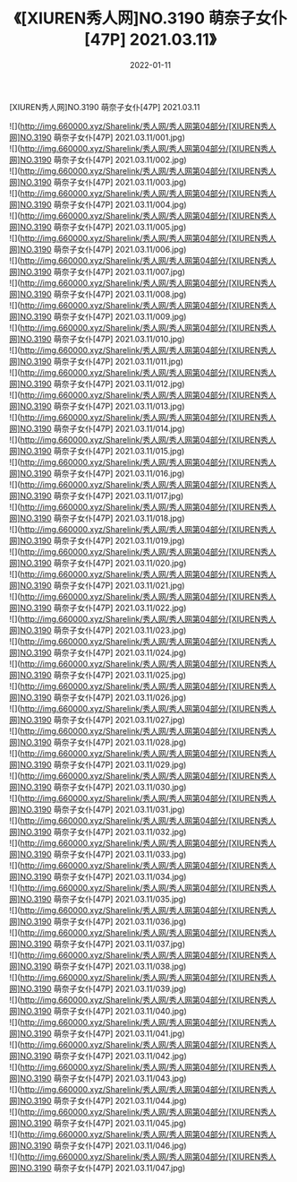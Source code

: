 ﻿---
layout: post
title:  《[XIUREN秀人网]NO.3190 萌奈子女仆[47P] 2021.03.11》
date:   2022-01-11
img: http://img.660000.xyz/Sharelink/秀人网/秀人网第04部分/[XIUREN秀人网]NO.3190 萌奈子女仆[47P] 2021.03.11/000.jpg
categories: [美女, 清纯, 唯美]
---

[XIUREN秀人网]NO.3190 萌奈子女仆[47P] 2021.03.11

 ![](http://img.660000.xyz/Sharelink/秀人网/秀人网第04部分/[XIUREN秀人网]NO.3190 萌奈子女仆[47P] 2021.03.11/001.jpg) <br>![](http://img.660000.xyz/Sharelink/秀人网/秀人网第04部分/[XIUREN秀人网]NO.3190 萌奈子女仆[47P] 2021.03.11/002.jpg) <br>![](http://img.660000.xyz/Sharelink/秀人网/秀人网第04部分/[XIUREN秀人网]NO.3190 萌奈子女仆[47P] 2021.03.11/003.jpg) <br>![](http://img.660000.xyz/Sharelink/秀人网/秀人网第04部分/[XIUREN秀人网]NO.3190 萌奈子女仆[47P] 2021.03.11/004.jpg) <br>![](http://img.660000.xyz/Sharelink/秀人网/秀人网第04部分/[XIUREN秀人网]NO.3190 萌奈子女仆[47P] 2021.03.11/005.jpg) <br>![](http://img.660000.xyz/Sharelink/秀人网/秀人网第04部分/[XIUREN秀人网]NO.3190 萌奈子女仆[47P] 2021.03.11/006.jpg) <br>![](http://img.660000.xyz/Sharelink/秀人网/秀人网第04部分/[XIUREN秀人网]NO.3190 萌奈子女仆[47P] 2021.03.11/007.jpg) <br>![](http://img.660000.xyz/Sharelink/秀人网/秀人网第04部分/[XIUREN秀人网]NO.3190 萌奈子女仆[47P] 2021.03.11/008.jpg) <br>![](http://img.660000.xyz/Sharelink/秀人网/秀人网第04部分/[XIUREN秀人网]NO.3190 萌奈子女仆[47P] 2021.03.11/009.jpg) <br>![](http://img.660000.xyz/Sharelink/秀人网/秀人网第04部分/[XIUREN秀人网]NO.3190 萌奈子女仆[47P] 2021.03.11/010.jpg) <br>![](http://img.660000.xyz/Sharelink/秀人网/秀人网第04部分/[XIUREN秀人网]NO.3190 萌奈子女仆[47P] 2021.03.11/011.jpg) <br>![](http://img.660000.xyz/Sharelink/秀人网/秀人网第04部分/[XIUREN秀人网]NO.3190 萌奈子女仆[47P] 2021.03.11/012.jpg) <br>![](http://img.660000.xyz/Sharelink/秀人网/秀人网第04部分/[XIUREN秀人网]NO.3190 萌奈子女仆[47P] 2021.03.11/013.jpg) <br>![](http://img.660000.xyz/Sharelink/秀人网/秀人网第04部分/[XIUREN秀人网]NO.3190 萌奈子女仆[47P] 2021.03.11/014.jpg) <br>![](http://img.660000.xyz/Sharelink/秀人网/秀人网第04部分/[XIUREN秀人网]NO.3190 萌奈子女仆[47P] 2021.03.11/015.jpg) <br>![](http://img.660000.xyz/Sharelink/秀人网/秀人网第04部分/[XIUREN秀人网]NO.3190 萌奈子女仆[47P] 2021.03.11/016.jpg) <br>![](http://img.660000.xyz/Sharelink/秀人网/秀人网第04部分/[XIUREN秀人网]NO.3190 萌奈子女仆[47P] 2021.03.11/017.jpg) <br>![](http://img.660000.xyz/Sharelink/秀人网/秀人网第04部分/[XIUREN秀人网]NO.3190 萌奈子女仆[47P] 2021.03.11/018.jpg) <br>![](http://img.660000.xyz/Sharelink/秀人网/秀人网第04部分/[XIUREN秀人网]NO.3190 萌奈子女仆[47P] 2021.03.11/019.jpg) <br>![](http://img.660000.xyz/Sharelink/秀人网/秀人网第04部分/[XIUREN秀人网]NO.3190 萌奈子女仆[47P] 2021.03.11/020.jpg) <br>![](http://img.660000.xyz/Sharelink/秀人网/秀人网第04部分/[XIUREN秀人网]NO.3190 萌奈子女仆[47P] 2021.03.11/021.jpg) <br>![](http://img.660000.xyz/Sharelink/秀人网/秀人网第04部分/[XIUREN秀人网]NO.3190 萌奈子女仆[47P] 2021.03.11/022.jpg) <br>![](http://img.660000.xyz/Sharelink/秀人网/秀人网第04部分/[XIUREN秀人网]NO.3190 萌奈子女仆[47P] 2021.03.11/023.jpg) <br>![](http://img.660000.xyz/Sharelink/秀人网/秀人网第04部分/[XIUREN秀人网]NO.3190 萌奈子女仆[47P] 2021.03.11/024.jpg) <br>![](http://img.660000.xyz/Sharelink/秀人网/秀人网第04部分/[XIUREN秀人网]NO.3190 萌奈子女仆[47P] 2021.03.11/025.jpg) <br>![](http://img.660000.xyz/Sharelink/秀人网/秀人网第04部分/[XIUREN秀人网]NO.3190 萌奈子女仆[47P] 2021.03.11/026.jpg) <br>![](http://img.660000.xyz/Sharelink/秀人网/秀人网第04部分/[XIUREN秀人网]NO.3190 萌奈子女仆[47P] 2021.03.11/027.jpg) <br>![](http://img.660000.xyz/Sharelink/秀人网/秀人网第04部分/[XIUREN秀人网]NO.3190 萌奈子女仆[47P] 2021.03.11/028.jpg) <br>![](http://img.660000.xyz/Sharelink/秀人网/秀人网第04部分/[XIUREN秀人网]NO.3190 萌奈子女仆[47P] 2021.03.11/029.jpg) <br>![](http://img.660000.xyz/Sharelink/秀人网/秀人网第04部分/[XIUREN秀人网]NO.3190 萌奈子女仆[47P] 2021.03.11/030.jpg) <br>![](http://img.660000.xyz/Sharelink/秀人网/秀人网第04部分/[XIUREN秀人网]NO.3190 萌奈子女仆[47P] 2021.03.11/031.jpg) <br>![](http://img.660000.xyz/Sharelink/秀人网/秀人网第04部分/[XIUREN秀人网]NO.3190 萌奈子女仆[47P] 2021.03.11/032.jpg) <br>![](http://img.660000.xyz/Sharelink/秀人网/秀人网第04部分/[XIUREN秀人网]NO.3190 萌奈子女仆[47P] 2021.03.11/033.jpg) <br>![](http://img.660000.xyz/Sharelink/秀人网/秀人网第04部分/[XIUREN秀人网]NO.3190 萌奈子女仆[47P] 2021.03.11/034.jpg) <br>![](http://img.660000.xyz/Sharelink/秀人网/秀人网第04部分/[XIUREN秀人网]NO.3190 萌奈子女仆[47P] 2021.03.11/035.jpg) <br>![](http://img.660000.xyz/Sharelink/秀人网/秀人网第04部分/[XIUREN秀人网]NO.3190 萌奈子女仆[47P] 2021.03.11/036.jpg) <br>![](http://img.660000.xyz/Sharelink/秀人网/秀人网第04部分/[XIUREN秀人网]NO.3190 萌奈子女仆[47P] 2021.03.11/037.jpg) <br>![](http://img.660000.xyz/Sharelink/秀人网/秀人网第04部分/[XIUREN秀人网]NO.3190 萌奈子女仆[47P] 2021.03.11/038.jpg) <br>![](http://img.660000.xyz/Sharelink/秀人网/秀人网第04部分/[XIUREN秀人网]NO.3190 萌奈子女仆[47P] 2021.03.11/039.jpg) <br>![](http://img.660000.xyz/Sharelink/秀人网/秀人网第04部分/[XIUREN秀人网]NO.3190 萌奈子女仆[47P] 2021.03.11/040.jpg) <br>![](http://img.660000.xyz/Sharelink/秀人网/秀人网第04部分/[XIUREN秀人网]NO.3190 萌奈子女仆[47P] 2021.03.11/041.jpg) <br>![](http://img.660000.xyz/Sharelink/秀人网/秀人网第04部分/[XIUREN秀人网]NO.3190 萌奈子女仆[47P] 2021.03.11/042.jpg) <br>![](http://img.660000.xyz/Sharelink/秀人网/秀人网第04部分/[XIUREN秀人网]NO.3190 萌奈子女仆[47P] 2021.03.11/043.jpg) <br>![](http://img.660000.xyz/Sharelink/秀人网/秀人网第04部分/[XIUREN秀人网]NO.3190 萌奈子女仆[47P] 2021.03.11/044.jpg) <br>![](http://img.660000.xyz/Sharelink/秀人网/秀人网第04部分/[XIUREN秀人网]NO.3190 萌奈子女仆[47P] 2021.03.11/045.jpg) <br>![](http://img.660000.xyz/Sharelink/秀人网/秀人网第04部分/[XIUREN秀人网]NO.3190 萌奈子女仆[47P] 2021.03.11/046.jpg) <br>![](http://img.660000.xyz/Sharelink/秀人网/秀人网第04部分/[XIUREN秀人网]NO.3190 萌奈子女仆[47P] 2021.03.11/047.jpg) <br>